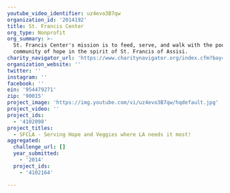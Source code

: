 ```yaml
---
youtube_video_identifier: uz4evo3B7qw
organization_id: '2014192'
title: St. Francis Center
org_type: Nonprofit
org_summary: >-
  St. Francis Center's mission is to feed, serve, and walk with the poor as a
  community of hope in the spirit of St. Francis of Assisi.
charity_navigator_url: 'https://www.charitynavigator.org/index.cfm?bay=search.profile&ein=954479271'
organization_website: ''
twitter: ''
instagram: ''
facebook: ''
ein: '954479271'
zip: '90015'
project_image: 'https://img.youtube.com/vi/uz4evo3B7qw/hqdefault.jpg'
project_video: ''
project_ids:
  - '4102098'
project_titles:
  - SFCLA - Serving Hope and Veggies where LA needs it most!
aggregated:
  challenge_url: []
  year_submitted:
    - '2014'
  project_ids:
    - '4102164'

---
```

